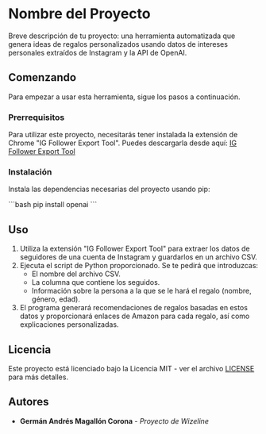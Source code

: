 
# Nombre del Proyecto

Breve descripción de tu proyecto: una herramienta automatizada que genera ideas de regalos personalizados usando datos de intereses personales extraídos de Instagram y la API de OpenAI.

## Comenzando

Para empezar a usar esta herramienta, sigue los pasos a continuación.

### Prerrequisitos

Para utilizar este proyecto, necesitarás tener instalada la extensión de Chrome "IG Follower Export Tool". Puedes descargarla desde aquí: [IG Follower Export Tool](https://ig-follower-extractor.gmapsscraper.com/)

### Instalación

Instala las dependencias necesarias del proyecto usando pip:

\`\`\`bash
pip install openai
\`\`\`

## Uso

1. Utiliza la extensión "IG Follower Export Tool" para extraer los datos de seguidores de una cuenta de Instagram y guardarlos en un archivo CSV.
2. Ejecuta el script de Python proporcionado. Se te pedirá que introduzcas:
   - El nombre del archivo CSV.
   - La columna que contiene los seguidos.
   - Información sobre la persona a la que se le hará el regalo (nombre, género, edad).
3. El programa generará recomendaciones de regalos basadas en estos datos y proporcionará enlaces de Amazon para cada regalo, así como explicaciones personalizadas.

## Licencia

Este proyecto está licenciado bajo la Licencia MIT - ver el archivo [LICENSE](LICENSE) para más detalles.

## Autores

- **Germán Andrés Magallón Corona** - *Proyecto de Wizeline*
